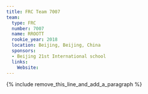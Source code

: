 ```yaml
---
title: FRC Team 7007
team:
  type: FRC
  number: 7007
  name: RROOTT
  rookie_year: 2018
  location: Beijing, Beijing, China
  sponsors:
  - Beijing 21st International school
  links:
    Website:
---
```


{% include remove_this_line_and_add_a_paragraph %}